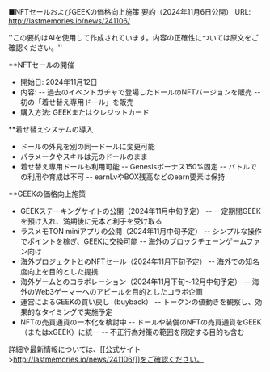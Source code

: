 ■NFTセールおよびGEEKの価格向上施策 要約（2024年11月6日公開）
URL: http://lastmemories.io/news/241106/

''この要約はAIを使用して作成されています。内容の正確性については原文をご確認ください。''

**NFTセールの開催
- 開始日: 2024年11月12日
- 内容:
-- 過去のイベントガチャで登場したドールのNFTバージョンを販売
-- 初の「着せ替え専用ドール」を販売
- 購入方法: GEEKまたはクレジットカード

**着せ替えシステムの導入
- ドールの外見を別の同一ドールに変更可能
- パラメータやスキルは元のドールのまま
- 着せ替え専用ドールも利用可能
-- Genesisボーナス150%固定
-- バトルでの利用や育成は不可
-- earnLvやBOX残高などのearn要素は保持

**GEEKの価格向上施策
- GEEKステーキングサイトの公開（2024年11月中旬予定）
-- 一定期間GEEKを預け入れ、満期後に元本と利子を受け取る
- ラスメモTON miniアプリの公開（2024年11月中旬予定）
-- シンプルな操作でポイントを稼ぎ、GEEKに交換可能
-- 海外のブロックチェーンゲームファン向け
- 海外プロジェクトとのNFTセール（2024年11月下旬予定）
-- 海外での知名度向上を目的とした提携
- 海外ゲームとのコラボレーション（2024年11月下旬〜12月中旬予定）
-- 海外のWeb3ゲーマーへのアピールを目的としたコラボ企画
- 運営によるGEEKの買い戻し（buyback）
-- トークンの値動きを観察し、効果的なタイミングで実施予定
- NFTの売買通貨の一本化を検討中
-- ドールや装備のNFTの売買通貨をGEEK（またはxGEEK）に統一
-- 不正行為対策の範囲を限定する目的も含む

詳細や最新情報については、[[公式サイト>http://lastmemories.io/news/241106/]]をご確認ください。